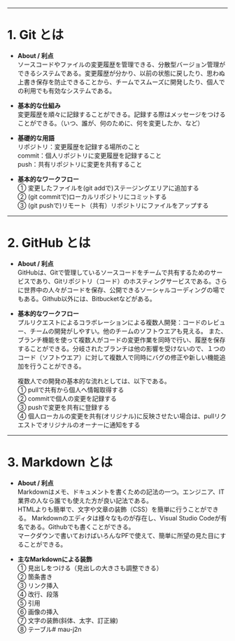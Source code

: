 ***
# 1.  Git とは
  
- **About / 利点**  
ソースコードやファイルの変更履歴を管理できる、分散型バージョン管理ができるシステムである。変更履歴が分かり、以前の状態に戻したり、思わぬ上書き保存を防止できることから、チームでスムーズに開発したり、個人での利用でも有効なシステムである。  

- **基本的な仕組み**  
変更履歴を順々に記録することができる。記録する際はメッセージをつけることができる。（いつ、誰が、何のために、何を変更したか、など）

- **基礎的な用語**  
リポジトリ：変更履歴を記録する場所のこと  
commit：個人リポジトリに変更履歴を記録すること  
push：共有リポジトリに変更を共有すること

- **基本的なワークフロー**  
① 変更したファイルを(git addで)ステージングエリアに追加する  
② (git commitで)ローカルリポジトリにコミットする  
③ (git pushで)リモート（共有）リポジトリにファイルをアップする

 
***

# 2.  GitHub とは  

- **About / 利点**  
GitHubは、Gitで管理しているソースコードをチームで共有するためのサービスであり、Gitリポジトリ（コード）のホスティングサービスである。さらに世界中の人々がコードを保存、公開できるソーシャルコーディングの場でもある。Github以外には、Bitbucketなどがある。

- **基本的なワークフロー**  
プルリクエストによるコラボレーションによる複数人開発：コードのレビュー、チームの開発がしやすい。他のチームのソフトウエアも見える。
また、ブランチ機能を使って複数人がコードの変更作業を同時で行い、履歴を保存することができる。分岐されたブランチは他の影響を受けないので、１つのコード（ソフトウエア）に対して複数人で同時にバグの修正や新しい機能追加を行うことができる。
  
  複数人での開発の基本的な流れとしては、以下である。    
① pullで共有から個人へ情報取得する  
② commitで個人の変更を記録する  
③ pushで変更を共有に登録する  
④ 個人ローカルの変更を共有(オリジナル)に反映させたい場合は、pullリクエストでオリジナルのオーナーに通知をする

***
# 3.  Markdown とは  

- **About / 利点**  
Markdownはメモ、ドキュメントを書くための記法の一つ。エンジニア、IT業界の人なら誰でも使えた方が良い記法である。  
HTMLよりも簡単で、文字や文章の装飾（CSS）を簡単に行うことができる。
Markdownのエディタは様々なものが存在し、Visual Studio Codeが有名である。Githubでも書くことができる。  
マークダウンで書いておけばいろんなPFで使えて、簡単に所望の見た目にすることができる。  

- **主なMarkdownによる装飾**  
① 見出しをつける（見出しの大きさも調整できる）  
② 箇条書き  
③ リンク挿入  
④ 改行、段落  
⑤ 引用  
⑥ 画像の挿入  
⑦ 文字の装飾(斜体、太字、訂正線)  
⑧ テーブル# mau-j2n
